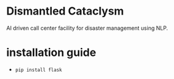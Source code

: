# Dismantled Cataclysm

AI driven call center facility for disaster management using NLP.

# installation guide

* `pip install flask`

